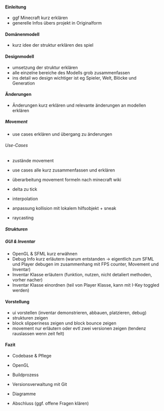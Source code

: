#### Einleitung

- ggf Minecraft kurz erklären
- generelle Infos übers projekt in Originalform


#### Domänenmodell

- kurz idee der struktur erklären des spiel

#### Designmodell

- umsetzung der struktur erklären
- alle einzelne bereiche des Modells grob zusammenfassen
- ins detail wo design wichtiger ist eg Spieler, Welt, Blöcke und Generation

#### Änderungen

- Änderungen kurz erklären und relevante änderungen an modellen erklären

##### Movement

- use cases erklären und übergang zu änderungen
###### Use-Cases
- zustände movement
- use cases alle kurz zusammenfassen und erklären

- überarbeitung movement formeln nach minecraft wiki
- delta zu tick
- interpolation
- anpassung kollision mit lokalem hilfsobjekt + sneak
- raycasting

##### Strukturen

##### GUI & Inventar

- OpenGL & SFML kurz erwähnen
- Debug Info kurz erläutern (warum entstanden -> eigentlich zum SFML und Player debugen im zusammenhang mit FPS counter, Movement und Inventar)
- Inventar Klasse erläutern (funktion, nutzen, nicht detaliert methoden, vorher nacher)
- Inventar Klasse einordnen (teil von Player Klasse, kann mit I-Key toggled werden)

#### Vorstellung

- ui vorstellen (inventar demonstrieren, abbauen, platzieren, debug)
- strukturen zeigen
- block slipperiness zeigen und block bounce zeigen
- movement nur erläutern oder evtl zwei versionen zeigen (tendenz rauslassen wenn zeit felt)

#### Fazit

- Codebase & Pflege
- OpenGL
- Buildprozess
- Versionsverwaltung mit Git
- Diagramme

- Abschluss (ggf. offene Fragen klären)